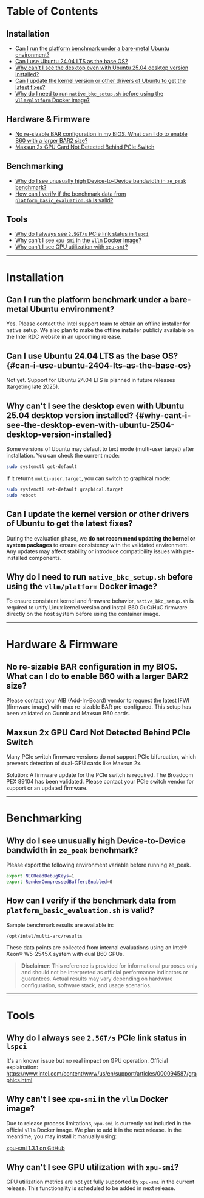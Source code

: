 # Table of Contents

## Installation
- [Can I run the platform benchmark under a bare-metal Ubuntu environment?](#can-i-run-the-platform-benchmark-under-a-bare-metal-ubuntu-environment)
- [Can I use Ubuntu 24.04 LTS as the base OS?](#can-i-use-ubuntu-2404-lts-as-the-base-os)
- [Why can't I see the desktop even with Ubuntu 25.04 desktop version installed?](#why-cant-i-see-the-desktop-even-with-ubuntu-2504-desktop-version-installed)
- [Can I update the kernel version or other drivers of Ubuntu to get the latest fixes?](#can-i-update-the-kernel-version-or-other-drivers-of-ubuntu-to-get-the-latest-fixes)
- [Why do I need to run `native_bkc_setup.sh` before using the `vllm/platform` Docker image?](#why-do-i-need-to-run-native_bkc_setupsh-before-using-the-vllmplatform-docker-image)

## Hardware & Firmware
- [No re-sizable BAR configuration in my BIOS. What can I do to enable B60 with a larger BAR2 size?](#no-re-sizable-bar-configuration-in-my-bios-what-can-i-do-to-enable-b60-with-a-larger-bar2-size)
- [Maxsun 2x GPU Card Not Detected Behind PCIe Switch](#maxsun-2x-gpu-card-not-detected-behind-pcie-switch)

## Benchmarking
- [Why do I see unusually high Device-to-Device bandwidth in `ze_peak` benchmark?](#why-do-i-see-unusually-high-device-to-device-bandwidth-in-ze_peak-benchmark)
- [How can I verify if the benchmark data from `platform_basic_evaluation.sh` is valid?](#how-can-i-verify-if-the-benchmark-data-from-platform_basic_evaluationsh-is-valid)

## Tools
- [Why do I always see `2.5GT/s` PCIe link status in `lspci`](#why-do-i-always-see-2.5gts-pcie-link-status-in-lspci)
- [Why can't I see `xpu-smi` in the `vllm` Docker image?](#why-cant-i-see-xpu-smi-in-the-vllm-docker-image)
- [Why can't I see GPU utilization with `xpu-smi`?](#why-cant-i-see-gpu-utilization-with-xpu-smi)

---

# Installation

## Can I run the platform benchmark under a bare-metal Ubuntu environment?

Yes. Please contact the Intel support team to obtain an offline installer for native setup.
We also plan to make the offline installer publicly available on the Intel RDC website in an upcoming release.

## Can I use Ubuntu 24.04 LTS as the base OS? {#can-i-use-ubuntu-2404-lts-as-the-base-os}

Not yet. Support for Ubuntu 24.04 LTS is planned in future releases (targeting late 2025).

## Why can't I see the desktop even with Ubuntu 25.04 desktop version installed? {#why-cant-i-see-the-desktop-even-with-ubuntu-2504-desktop-version-installed}	

Some versions of Ubuntu may default to text mode (multi-user target) after installation. You can check the current mode:

```bash
sudo systemctl get-default
```

If it returns `multi-user.target`, you can switch to graphical mode:

```bash
sudo systemctl set-default graphical.target
sudo reboot
```

## Can I update the kernel version or other drivers of Ubuntu to get the latest fixes?

During the evaluation phase, we **do not recommend updating the kernel or system packages** to ensure consistency with the validated environment.
Any updates may affect stability or introduce compatibility issues with pre-installed components.

## Why do I need to run `native_bkc_setup.sh` before using the `vllm/platform` Docker image?

To ensure consistent kernel and firmware behavior, `native_bkc_setup.sh` is required to unify Linux kernel version and install B60 GuC/HuC firmware directly on the host system before using the container image.

---

# Hardware & Firmware

## No re-sizable BAR configuration in my BIOS. What can I do to enable B60 with a larger BAR2 size?

Please contact your AIB (Add-In-Board) vendor to request the latest IFWI (firmware image) with max re-sizable BAR pre-configured.
This setup has been validated on Gunnir and Maxsun B60 cards.

## Maxsun 2x GPU Card Not Detected Behind PCIe Switch

Many PCIe switch firmware versions do not support PCIe bifurcation, which prevents detection of dual-GPU cards like Maxsun 2x.

Solution: A firmware update for the PCIe switch is required.
The Broadcom PEX 89104 has been validated. Please contact your PCIe switch vendor for support or an updated firmware.

---

# Benchmarking

## Why do I see unusually high Device-to-Device bandwidth in `ze_peak` benchmark?

Please export the following environment variable before running ze_peak.

```bash
export NEOReadDebugKeys=1
export RenderCompressedBuffersEnabled=0
```

## How can I verify if the benchmark data from `platform_basic_evaluation.sh` is valid?

Sample benchmark results are available in:

```
/opt/intel/multi-arc/results
```

These data points are collected from internal evaluations using an Intel® Xeon® W5-2545X system with dual B60 GPUs.
> **Disclaimer**: This reference is provided for informational purposes only and should not be interpreted as official performance indicators or guarantees. Actual results may vary depending on hardware configuration, software stack, and usage scenarios.

---

# Tools

## Why do I always see `2.5GT/s` PCIe link status in `lspci`
It's an known issue but no real impact on GPU operation. Official explaination: https://www.intel.com/content/www/us/en/support/articles/000094587/graphics.html

## Why can't I see `xpu-smi` in the `vllm` Docker image?

Due to release process limitations, `xpu-smi` is currently not included in the official `vllm` Docker image.
We plan to add it in the next release. In the meantime, you may install it manually using:

[xpu-smi 1.3.1 on GitHub](https://github.com/intel/xpumanager/releases/download/V1.3.1/xpumanager_1.3.1_20250724.061629.60921e5e_u24.04_amd64.deb)

## Why can't I see GPU utilization with `xpu-smi`?

GPU utilization metrics are not yet fully supported by `xpu-smi` in the current release.
This functionality is scheduled to be added in next release.

